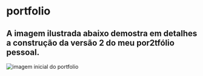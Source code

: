 # portfolio
## A imagem ilustrada abaixo demostra em detalhes a construção da versão 2 do meu por2tfólio pessoal.
![imagem inicial do portfolio](https://github.com/TarcisioValentim/meuportifolio/blob/master/img/template1.png)
